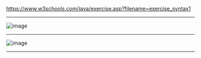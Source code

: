 https://www.w3schools.com/java/exercise.asp?filename=exercise_syntax1

---------------------------------------------------------------------------------------------------------------------
![image](https://github.com/ragaPriya224/Dru24Batch1/assets/90038032/ca4054b7-d8f2-44a7-ab5e-1392ff97766f)

---------------------------------------------------------------------------------------------------------------------

![image](https://github.com/ragaPriya224/Dru24Batch1/assets/90038032/8181a5ae-66cd-4b51-8d0e-5d654dbd47f5)

---------------------------------------------------------------------------------------------------------------------

